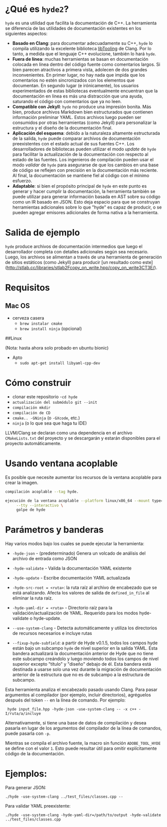 # ¿Qué es `hyde2`?

`hyde` es una utilidad que facilita la documentación de C++. La herramienta se diferencia de las utilidades de documentación existentes en los siguientes aspectos:

- **Basado en Clang**: para documentar adecuadamente su C++, `hyde` lo compila utilizando la excelente biblioteca [libTooling](https://clang.llvm.org/docs/LibTooling.html) de Clang. Por lo tanto, a medida que el lenguaje C++ evolucione, también lo hará `hyde`.
- **Fuera de línea**: muchas herramientas se basan en documentación colocada en línea dentro del código fuente como comentarios largos. Si bien parecen atractivos a primera vista, adolecen de dos grandes inconvenientes. En primer lugar, no hay nada que impida que los comentarios no estén sincronizados con los elementos que documentan. En segundo lugar (e irónicamente), los usuarios experimentados de estas bibliotecas eventualmente encuentran que la documentación en línea es más una distracción que una ayuda, saturando el código con comentarios que ya no leen.
- **Compatible con Jekyll**: `hyde` no produce una impresión bonita. Más bien, produce archivos Markdown bien estructurados que contienen información preliminar YAML. Estos archivos luego pueden ser consumidos por otras herramientas (como Jekyll) para personalizar la estructura y el diseño de la documentación final.
- **Aplicación del esquema**: debido a la naturaleza altamente estructurada de la salida, `hyde` puede comparar archivos de documentación preexistentes con el estado actual de sus fuentes C++. Los desarrolladores de bibliotecas pueden utilizar el modo _update_ de `hyde` para facilitar la actualización de la documentación con respecto al estado de las fuentes. Los ingenieros de compilación pueden usar el modo _validar_ de `hyde` para asegurarse de que los cambios en una base de código se reflejen con precisión en la documentación más reciente. Al final, la documentación se mantiene fiel al código con el mínimo esfuerzo.
- **Adaptable**: si bien el propósito principal de `hyde` en este punto es generar y hacer cumplir la documentación, la herramienta también se puede utilizar para generar información basada en AST sobre su código como un IR basado en JSON. Esto deja espacio para que se construyan herramientas adicionales sobre lo que "hyde" es capaz de producir, o se pueden agregar emisores adicionales de forma nativa a la herramienta.

# Salida de ejemplo

`hyde` produce archivos de documentación intermedios que luego el desarrollador completa con detalles adicionales según sea necesario. Luego, los archivos se alimentan a través de una herramienta de generación de sitios estáticos (como Jekyll) para producir [un resultado como este] (http://stlab.cc/libraries/stlab2Fcopy_on_write.hpp/copy_on_write3CT3E/).

# Requisitos

## Mac OS

- cerveza casera
     - `brew instalar cmake`
     - `brew install ninja` (opcional)

##Linux

(Nota: hasta ahora solo probado en ubuntu bionic)

- Apto
     - `sudo apt-get install libyaml-cpp-dev`

# Cómo construir

- clonar este repositorio
-`cd hyde`
- `actualización del submódulo git --init`
- `compilación mkdir`
- `compilación de CD`
- `cmake.. -GNinja` (o `-GXcode`, etc.)
- `ninja` (o lo que sea que haga tu IDE)

LLVM/Clang se declaran como una dependencia en el archivo `CMakeLists.txt` del proyecto y se descargarán y estarán disponibles para el proyecto automáticamente.

# Usando ventana acoplable

Es posible que necesite aumentar los recursos de la ventana acoplable para crear la imagen.

```sh
compilación acoplable --tag hyde.

ejecución de la ventana acoplable --platform linux/x86_64 --mount type=bind,source="$(pwd)",target=/mnt/host \
     --tty --interactivo \
     golpe de hyde
```

# Parámetros y banderas

Hay varios modos bajo los cuales se puede ejecutar la herramienta:

- `-hyde-json` - (predeterminado) Genera un volcado de análisis del archivo de entrada como JSON
- `-hyde-validate` - Valida la documentación YAML existente
- `-hyde-update` - Escribe documentación YAML actualizada

- `-hyde-src-root = <ruta>`: la ruta raíz al archivo de encabezado que se está analizando. Afecta los valores de salida de `defined_in_file` al eliminar la ruta raíz.
- `-hyde-yaml-dir = <ruta>` - Directorio raíz para la validación/actualización de YAML. Requerido para los modos hyde-validate o hyde-update.

- `--use-system-clang` - Detecta automáticamente y utiliza los directorios de recursos necesarios e incluye rutas

- `--fixup-hyde-subfield`: a partir de Hyde v0.1.5, todos los campos hyde están bajo un subcampo `hyde` de nivel superior en la salida YAML. Esta bandera actualizará la documentación anterior de Hyde que no tiene este subcampo creándolo y luego moviendo todos los campos de nivel superior excepto "título" y "diseño" debajo de él. Esta bandera está destinada a usarse solo una vez durante la migración de documentación anterior de la estructura que no es de subcampo a la estructura de subcampo.

Esta herramienta analiza el encabezado pasado usando Clang. Para pasar argumentos al compilador (por ejemplo, incluir directorios), agréguelos después del token `--` en la línea de comando. Por ejemplo:

     hyde input_file.hpp -hyde-json -use-system-clang -- -x c++ -I/ruta/a/incluye

Alternativamente, si tiene una base de datos de compilación y desea pasarla en lugar de los argumentos del compilador de la línea de comandos, puede pasarla con `-p`.

Mientras se compila el archivo fuente, la macro sin función `ADOBE_TOOL_HYDE` se define con el valor `1`. Esto puede resultar útil para omitir explícitamente código de la documentación.

# Ejemplos:

Para generar JSON:
```
./hyde -use-system-clang ../test_files/classes.cpp --
```

Para validar YAML preexistente:
```
./hyde -use-system-clang -hyde-yaml-dir=/path/to/output -hyde-validate ../test_files/classes.cpp
```
